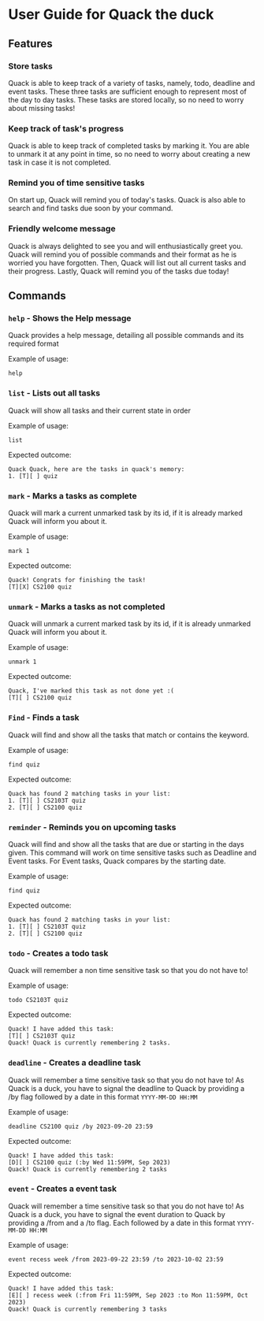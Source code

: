 
# User Guide for Quack the duck

## Features

### Store tasks
Quack is able to keep track of a variety of tasks, namely, todo, deadline and event tasks. These three tasks are sufficient enough to represent most of the day to day tasks. These tasks are stored locally, so no need to worry about missing tasks!

### Keep track of task's progress
Quack is able to keep track of completed tasks by marking it. You are able to unmark it at any point in time, so no need to worry about creating a new task in case it is not completed.

### Remind you of time sensitive tasks
On start up, Quack will remind you of today's tasks. Quack is also able to search and find tasks due soon by your command.

### Friendly welcome message
Quack is always delighted to see you and will enthusiastically greet you. Quack will remind you of possible commands and their format as he is worried you have forgotten. Then, Quack will list out all current tasks and their progress. Lastly, Quack will remind you of the tasks due today!

## Commands

### `help` - Shows the Help message

Quack provides a help message, detailing all possible commands and its required format

Example of usage:

`help`

### `list`  - Lists out all tasks

Quack will show all tasks and their current state in order

Example of usage:

`list`

Expected outcome:

```
Quack Quack, here are the tasks in quack's memory:
1. [T][ ] quiz
```
### `mark`  - Marks a tasks as complete

Quack will mark a current unmarked task by its id, if it is already marked Quack will inform you about it.

Example of usage:

`mark 1`

Expected outcome:

```
Quack! Congrats for finishing the task!
[T][X] CS2100 quiz
```
### `unmark`  - Marks a tasks as not completed

Quack will unmark a current marked task by its id, if it is already unmarked Quack will inform you about it.

Example of usage:

`unmark 1`

Expected outcome:

```
Quack, I've marked this task as not done yet :(
[T][ ] CS2100 quiz
```
### `Find`  - Finds a task

Quack will find and show all the tasks that match or contains the keyword.

Example of usage:

`find quiz`

Expected outcome:

```
Quack has found 2 matching tasks in your list:
1. [T][ ] CS2103T quiz
2. [T][ ] CS2100 quiz
```

### `reminder`  - Reminds you on upcoming tasks

Quack will find and show all the tasks that are due or starting in the days given. This command will work on time sensitive tasks such as Deadline and Event tasks. For Event tasks, Quack compares by the starting date.

Example of usage:

`find quiz`

Expected outcome:

```
Quack has found 2 matching tasks in your list:
1. [T][ ] CS2103T quiz
2. [T][ ] CS2100 quiz
```
### `todo`  - Creates a todo task

Quack will remember a non time sensitive task so that you do not have to!

Example of usage:

`todo CS2103T quiz`

Expected outcome:

```
Quack! I have added this task:
[T][ ] CS2103T quiz
Quack! Quack is currently remembering 2 tasks.
```
### `deadline`  - Creates a deadline task

Quack will remember a time sensitive task so that you do not have to! As Quack is a duck, you have to signal the deadline to Quack by providing a /by flag followed by a date in this format `YYYY-MM-DD HH:MM`

Example of usage:

`deadline CS2100 quiz /by 2023-09-20 23:59`

Expected outcome:

```
Quack! I have added this task:
[D][ ] CS2100 quiz (:by Wed 11:59PM, Sep 2023)
Quack! Quack is currently remembering 2 tasks
```
### `event`  - Creates a event task

Quack will remember a time sensitive task so that you do not have to! As Quack is a duck, you have to signal the event duration to Quack by providing a /from and a /to flag. Each followed by a date in this format `YYYY-MM-DD HH:MM`

Example of usage:

`event recess week /from 2023-09-22 23:59 /to 2023-10-02 23:59`

Expected outcome:

```
Quack! I have added this task:
[E][ ] recess week (:from Fri 11:59PM, Sep 2023 :to Mon 11:59PM, Oct 2023)
Quack! Quack is currently remembering 3 tasks
```
